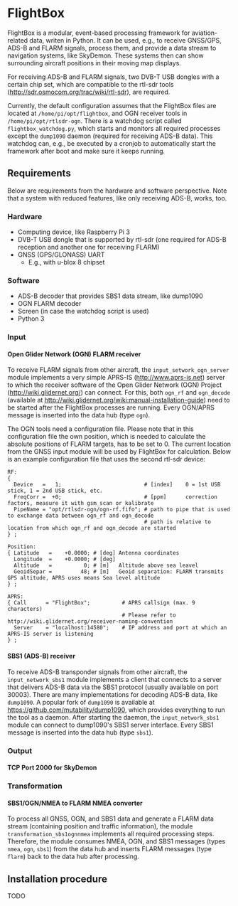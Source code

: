 # FlightBox

FlightBox is a modular, event-based processing framework for aviation-related data, writen in Python. It can be used, e.g., to receive GNSS/GPS, ADS-B and FLARM signals, process them, and provide a data stream to navigation systems, like SkyDemon.  These systems then can show surrounding aircraft positions in their moving map displays.

For receiving ADS-B and FLARM signals, two DVB-T USB dongles with a certain chip set, which are compatible to the rtl-sdr tools (<http://sdr.osmocom.org/trac/wiki/rtl-sdr>), are required.

Currently, the default configuration assumes that the FlightBox files are located at `/home/pi/opt/flightbox`, and OGN receiver tools in `/home/pi/opt/rtlsdr-ogn`.  There is a watchdog script called `flightbox_watchdog.py`, which starts and monitors all required processes except the `dump1090` daemon (required for receiving ADS-B data).  This watchdog can, e.g., be executed by a cronjob to automatically start the framework after boot and make sure it keeps running.

## Requirements

Below are requirements from the hardware and software perspective.  Note that a system with reduced features, like only receiving ADS-B, works, too.

### Hardware

* Computing device, like Raspberry Pi 3
* DVB-T USB dongle that is supported by rtl-sdr (one required for ADS-B reception and another one for receiving FLARM)
* GNSS (GPS/GLONASS) UART
  * E.g., with u-blox 8 chipset

### Software

* ADS-B decoder that provides SBS1 data stream, like dump1090
* OGN FLARM decoder
* Screen (in case the watchdog script is used)
* Python 3

### Input

#### Open Glider Network (OGN) FLARM receiver

To receive FLARM signals from other aircraft, the `input_setwork_ogn_server` module implements a very simple APRS-IS (<http://www.aprs-is.net>) server to which the receiver software of the Open Glider Network (OGN) Project (<http://wiki.glidernet.org/>) can connect.  For this, both `ogn_rf` and `ogn_decode` (available at <http://wiki.glidernet.org/wiki:manual-installation-guide>) need to be started after the FlightBox processes are running.  Every OGN/APRS message is inserted into the data hub (type `ogn`).

The OGN tools need a configuration file.  Please note that in this configuration file the own position, which is needed to calculate the absolute positions of FLARM targets, has to be set to 0.  The current location from the GNSS input module will be used by FlightBox for calculation.  Below is an example configuration file that uses the second rtl-sdr device:

    RF:
    {
      Device   =   1;                          # [index]    0 = 1st USB stick, 1 = 2nd USB stick, etc.
      FreqCorr =  +0;                          # [ppm]      correction factors, measure it with gsm_scan or kalibrate
      PipeName = "opt/rtlsdr-ogn/ogn-rf.fifo"; # path to pipe that is used to exchange data between ogn_rf and ogn_decode
                                               # path is relative to location from which ogn_rf and ogn_decode are started
    } ;
    
    Position:
    { Latitude   =    +0.0000; # [deg] Antenna coordinates
      Longitude  =    +0.0000; # [deg]
      Altitude   =          0; # [m]   Altitude above sea leavel
      GeoidSepar =         48; # [m]   Geoid separation: FLARM transmits GPS altitude, APRS uses means Sea level altitude
    } ;
    
    APRS:
    { Call      = "FlightBox";          # APRS callsign (max. 9 characters)
                                        # Please refer to http://wiki.glidernet.org/receiver-naming-convention
      Server    = "localhost:14580";    # IP address and port at which an APRS-IS server is listening
    } ;

#### SBS1 (ADS-B) receiver

To receive ADS-B transponder signals from other aircraft, the `input_network_sbs1` module implements a client that connects to a server that delivers ADS-B data via the SBS1 protocol (usually available on port 30003).  There are many implementations for decoding ADS-B data, like `dump1090`.  A popular fork of `dump1090` is available at <https://github.com/mutability/dump1090>, which provides everything to run the tool as a daemon.  After starting the daemon, the `input_network_sbs1` module can connect to dump1090's SBS1 server interface.  Every SBS1 message is inserted into the data hub (type `sbs1`).

### Output

#### TCP Port 2000 for SkyDemon


### Transformation

#### SBS1/OGN/NMEA to FLARM NMEA converter

To process all GNSS, OGN, and SBS1 data and generate a FLARM data stream (containing position and traffic information), the module `transformation_sbs1ognnmea` implements all required processing steps.  Therefore, the module consumes NMEA, OGN, and SBS1 messages (types `nmea`, `ogn`, `sbs1`) from the data hub and inserts FLARM messages (type `flarm`) back to the data hub after processing.

## Installation procedure

TODO
